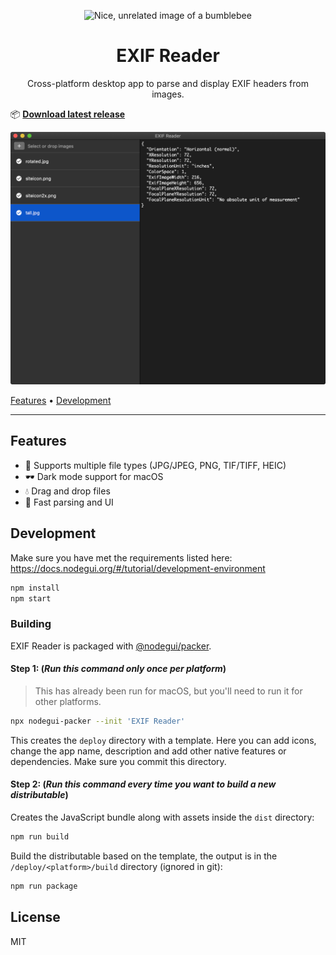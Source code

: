 <p align="center"><img src="https://raw.githubusercontent.com/rphillips-nz/exif-reader/master/raw/bumblebee.png" alt="Nice, unrelated image of a bumblebee"></p>
<h1 align="center">EXIF Reader</h1>
<p align="center">Cross-platform desktop app to parse and display EXIF headers from images.

📦 **[Download latest release](https://github.com/rphillips-nz/exif-reader/releases/latest/download/EXIF.Reader.zip)**

![Screenshot of EXIF Reader](https://raw.githubusercontent.com/rphillips-nz/exif-reader/master/raw/screenshot.png)

[Features](#features)
&bull;
[Development](#development)

---

## Features

- 📄 Supports multiple file types (JPG/JPEG, PNG, TIF/TIFF, HEIC)
- 🕶 Dark mode support for macOS
- 💧 Drag and drop files
- 🚀 Fast parsing and UI

## Development

Make sure you have met the requirements listed here: https://docs.nodegui.org/#/tutorial/development-environment

```sh
npm install
npm start
```

### Building

EXIF Reader is packaged with [@nodegui/packer](https://github.com/nodegui/packer).

#### Step 1: (_**Run this command only once per platform**_)

> This has already been run for macOS, but you'll need to run it for other platforms.

```sh
npx nodegui-packer --init 'EXIF Reader'
```

This creates the `deploy` directory with a template. Here you can add icons, change the app name, description and add other native features or dependencies. Make sure you commit this directory.

#### Step 2: (_**Run this command every time you want to build a new distributable**_)

Creates the JavaScript bundle along with assets inside the `dist` directory:

```sh
npm run build
```

Build the distributable based on the template, the output is in the `/deploy/<platform>/build` directory (ignored in git):

```sh
npm run package
```

## License

MIT
